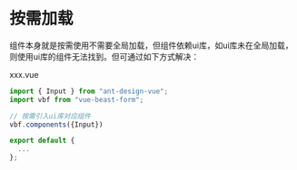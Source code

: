 # 按需加载


组件本身就是按需使用不需要全局加载，但组件依赖ui库，如ui库未在全局加载，则使用ui库的组件无法找到。但可通过如下方式解决：

xxx.vue

```js
import { Input } from "ant-design-vue";
import vbf from "vue-beast-form";

// 按需引入ui库对应组件
vbf.components({Input})

export default {
  ...
};
```